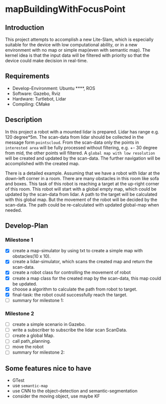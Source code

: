 # mapBuildingWithFocusPoint


## Introduction
This project attempts to accomplish a new Lite-Slam, which is especially suitable for the device with low computational ability, or in a new environment with no map or simple map(even with semantic map). The kernel idea is that the input data will be filtered with priority so that the device could make decision in real-time.


## Requirements
- Develop-Environment: Ubuntu ****, ROS
- Software: Gazebo, Rviz
- Hardware: Turtlebot, Lidar
- Compiling: CMake

## Description
In this project a robot with a mounted lidar is prepared. Lidar has range e.g. 120 degree*5m. The scan-data from lidar should be collected in the message form `pointscloud`. From the scan-data only the points in `interested area` will be fully processed without filtering, e.g. +- 30 degree from mid, the other points will filtered. A `global map with low resolution` will be created and updated by the scan-data. The further navigation will be accomplished with the created map.

There is a detailed example. Assuming that we have a robot with lidar at the down-left corner in a room. There are many obstacles in this room like sofa and boxes. This task of this robot is reaching a target at the up-right corner of this room. This robot will start with a global empty map, which could be updated by the scan-data from lidar. A path to the target will be calculated with this global map. But the movement of the robot will be decided by the scan-data. The path could be re-calculated with updated global-map when needed.

## Develop-Plan
### Milestone 1
- [x] create a map-simulator by using txt to create a simple map with obstacles(10 x 10).
- [x] create a lidar-simulator, which scans the created map and return the scan-data.
- [x] create a robot class for controlling the movement of robot
- [x] create a map class for the created map by the scan-data, this map could be updated.
- [x] choose a algorithm to calculate the path from robot to target.
- [x] final-task: the robot could successfully reach the target.
- [ ] summary for milestone 1:

### Milestone 2
- [ ] create a simple scenario in Gazebo.
- [ ] write a subscriber to subscribe the lidar scan ScanData.
- [ ] create a global Map.
- [ ] call path_planning.
- [ ] move the robot
- [ ] summary for milestone 2:

## Some features nice to have
- GTest
- use `semantic-map`
- use CNN to the object-detection and semantic-segmentation
- consider the moving object, use maybe KF